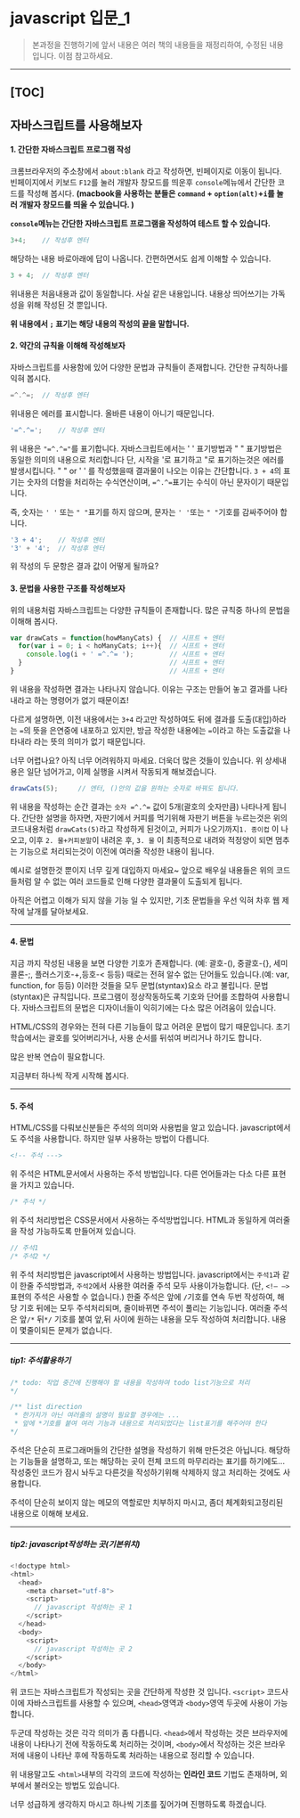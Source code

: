 # javascript 입문_1

> 본과정을 진행하기에 앞서 내용은 여러 책의 내용들을 재정리하여, 수정된 내용입니다. 
> 이점 참고하세요.

---
[TOC]
---

## 자바스크립트를 사용해보자

#### 1. 간단한 자바스크립트 프로그램 작성

크롬브라우저의 주소창에서 `about:blank` 라고 작성하면, 빈페이지로 이동이 됩니다.
빈페이지에서 키보드 `F12`를 눌러 개발자 창모드를 띄운후 `console`메뉴에서 간단한 코드를 작성해 봅시다.
**(macbook을 사용하는 분들은 `command` + `option(alt)`+`i`를 눌러 개발자 창모드를 띄울 수 있습니다. )**

**`console`메뉴는 간단한 자바스크립트 프로그램을 작성하여 테스트 할 수 있습니다.**

```javascript
3+4;	// 작성후 엔터
```

해당하는 내용 바로아래에 답이 나옵니다. 간편하면서도 쉽게 이해할 수 있습니다.

```javascript
3 + 4;	// 작성후 엔터
```

위내용은 처음내용과 값이 동일합니다.
사실 같은 내용입니다. 내용상 띄어쓰기는 가독성을 위해 작성된 것 뿐입니다.

**위 내용에서 `;` 표기는 해당 내용의 작성의 끝을 말합니다.**

#### 2. 약간의 규칙을 이해해 작성해보자

자바스크립트를 사용함에 있어 다양한 문법과 규칙들이 존재합니다.
간단한 규칙하나를 익혀 봅시다.

```javascript
=^.^=;	// 작성후 엔터
```

위내용은 에러를 표시합니다. 올바른 내용이 아니기 때문입니다.

```javascript
'=^.^=';	// 작성후 엔터
```

위 내용은 `"=^.^="`를 표기합니다. 자바스크립트에서는 ' ' 표기방법과  " " 표기방법은 동일한 의미의 내용으로 처리합니다
단, 시작을 '로 표기하고 "로 표기하는것은 에러를 발생시킵니다. 
" " or ' ' 를 작성했을때 결과물이 나오는 이유는 간단합니다.
`3 + 4`의 표기는 숫자의 더함을 처리하는 수식연산이며, `=^.^=`표기는 수식이 아닌 문자이기 때문입니다.  

즉, 숫자는 `' '` 또는 `" "`표기를 하지 않으며, 문자는 `' '`또는 `" "`기호를 감싸주어야 합니다.

```javascript
'3 + 4';	// 작성후 엔터
'3' + '4';	// 작성후 엔터
```

위 작성의 두 문항은 결과 값이 어떻게 될까요?

#### 3. 문법을 사용한 구조를 작성해보자

위의 내용처럼 자바스크립트는 다양한 규칙들이 존재합니다. 
많은 규칙중 하나의 문법을 이해해 봅시다.

```javascript
var drawCats = function(howManyCats) {	// 시프트 + 엔터
  for(var i = 0; i < hoManyCats; i++){	// 시프트 + 엔터
    console.log(i + ' =^.^= ');			// 시프트 + 엔터
  }										// 시프트 + 엔터
}										// 시프트 + 엔터
```

위 내용을 작성하면 결과는 나타나지 않습니다.
이유는 구조는 만들어 놓고 결과를 나타내라고 하는 명령어가 없기 때문이죠!

다르게 설명하면, 이전 내용에서는 `3+4` 라고만 작성하여도 뒤에 결과를 도출(대입)하라는 `=`의 뜻을 은연중에 내포하고 있지만,
방금 작성한 내용에는 `=`이라고 하는 도출값을 나타내라 라는 뜻의 의미가 없기 때문입니다.

너무 어렵나요? 
아직 너무 어려워하지 마세요. 
더욱더 많은 것들이 있습니다.
위 상세내용은 일단 넘어가고, 이제 실행을 시켜서 작동되게 해보겠습니다.

```javascript
drawCats(5);	 // 엔터, ()안의 값을 원하는 숫자로 바꿔도 됩니다.
```

위 내용을 작성하는 순간 결과는 `숫자 =^.^=` 값이 5개(괄호의 숫자만큼) 나타나게 됩니다.
간단한 설명을 하자면, 자판기에서 커피를 먹기위해 자판기 버튼을 누르는것은 위의 코드내용처럼 `drawCats(5)`라고 작성하게 된것이고, 커피가 나오기까지`1. 종이컵` 이 나오고, 이후  `2. 물+커피분말`이 내려온 후, `3. 물` 이 최종적으로 내려와 적정양이 되면 멈추는 기능으로 처리되는것이 이전에 여러줄 작성한 내용이 됩니다.

예시로 설명한것 뿐이지 너무 깊게 대입하지 마세요~
앞으로 배우실 내용들은 위의 코드들처럼 알 수 없는 여러 코드들로 인해 다양한 결과물이 도출되게 됩니다.

아직은 어렵고 이해가 되지 않을 기능 일 수 있지만, 기초 문법들을  우선 익혀 차후 웹 제작에 날개를 달아보세요.

___

#### 4. 문법

지금 까지 작성된 내용을 보면 다양한 기호가 존재합니다. (예: 괄호-(), 중괄호-{}, 세미콜론-;, 플러스기호-+,등호-< 등등)
때로는 전혀 알수 없는 단어들도 있습니다.(예: var, function, for 등등)
이러한 것들을 모두 문법(styntax)요소 라고 불립니다. 
문법(styntax)은 규칙입니다.  프로그램이 정상작동하도록 기호와 단어를 조합하여 사용합니다.
자바스크립트의 문법은 디자이너들이 익히기에는 다소 많은 어려움이 있습니다.

HTML/CSS의 경우와는 전혀 다른 기능들이 많고 어려운 문법이 많기 때문입니다.
초기 학습에서는 괄호를 잊어버리거나, 사용 순서를 뒤섞여 버리거나 하기도 합니다.

많은 반복 연습이 필요합니다.

지금부터 하나씩 작게 시작해 봅시다.

___

#### 5. 주석

HTML/CSS를 다뤄보신분들은 주석의 의미와 사용법을 알고 있습니다.
javascript에서도 주석을 사용합니다.
하지만 일부 사용하는 방법이 다릅니다.

```html
<!-- 주석 --->
```

위 주석은 HTML문서에서 사용하는 주석 방법입니다. 다른 언어들과는 다소 다른 표현을 가지고 있습니다.

```css
/* 주석 */
```

위 주석 처리방법은 CSS문서에서 사용하는 주석방법입니다.
HTML과 동일하게 여러줄을 작성 가능하도록 만들어져 있습니다.

```javascript
// 주석1
/* 주석2 */
```

위 주석 처리방법은 javascript에서 사용하는 방법입니다.
javascript에서는 `주석1`과 같이 한줄 주석방법과, `주석2`에서 사용한 여러줄 주석 모두 사용이가능합니다.
(단, `<!— —>` 표현의 주석은 사용할 수 없습니다.)
한줄 주석은 앞에 `/`기호를 연속 두번 작성하여, 해당 기호 뒤에는 모두 주석처리되며, 줄이바뀌면 주석이 풀리는 기능입니다.
여러줄 주석은 앞`/*` 뒤`*/` 기호를 붙여 앞,뒤 사이에 원하는 내용을 모두 작성하여 처리합니다. 내용이 몇줄이되든 문제가 없습니다.

___

##### tip1: 주석활용하기 

```javascript
/* todo: 작업 중간에 진행해야 할 내용을 작성하여 todo list기능으로 처리
*/

/** list direction
 * 한가지가 아닌 여러줄의 설명이 필요할 경우에는 ...
 * 앞에 *기호를 붙여 여러 기능과 내용으로 처리되었다는 list표기를 해주어야 한다
*/
```

주석은 단순히 프로그래머들의 간단한 설명을 작성하기 위해 만든것은 아닙니다.
해당하는 기능들을 설명하고, 또는 해당하는 곳이 전체 코드의 마무리라는 표기를 하기에도...
작성중인 코드가 잠시 놔두고 다른것을 작성하기위해 삭제하지 않고 처리하는 것에도 사용합니다.

주석이 단순히 보이지 않는 메모의 역할로만 치부하지 마시고, 좀더 체계화되고정리된 내용으로 이해해 보세요.

___

##### tip2: javascript작성하는 곳(기본위치) 

```javascript
<!doctype html>
<html>
  <head>
    <meta charset="utf-8">
    <script>
      // javascript 작성하는 곳 1
    </script>
  </head>
  <body>
    <script>
      // javascript 작성하는 곳 2
    </script>
  </body>
</html>
```
위 코드는 자바스크립트가 작성되는 곳을 간단하게 작성한 것 입니다.
`<script>` 코드사이에 자바스크립트를 사용할 수 있으며, `<head>`영역과 `<body>`영역 두곳에 사용이 가능합니다. 

두군데 작성하는 것은 각각 의미가 좀 다릅니다. 
`<head>`에서 작성하는 것은 브라우저에 내용이 나타나기 전에 작동하도록 처리하는 것이며,
`<body>`에서 작성하는 것은 브라우저에 내용이 나타난 후에 작동하도록 처라하는 내용으로 정리할 수 있습니다.

위 내용말고도 `<html>`내부의 각각의 코드에 작성하는 **인라인 코드** 기법도 존재하며, 외부에서 불러오는 방법도 있습니다.

너무 성급하게 생각하지 마시고 하나씩 기초를 짚어가며 진행하도록 하겠습니다. 